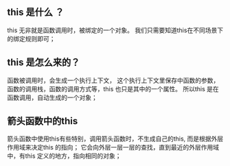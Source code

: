 
## this 是什么 ？

this  无非就是函数调用时，被绑定的一个对象。 我们只需要知道this在不同场景下的绑定规则即可；

##  this 是怎么来的？

函数被调用时，会生成一个执行上下文， 这个执行上下文里保存中函数的参数，函数的调用栈，函数的调用方式等，this 也只是其中的一个属性。 所以this 是在函数调用，自动生成的一个对象；

##  箭头函数中的this 

箭头函数中使用this有些特别，调用箭头函数时，不生成自己的this, 而是根据外层作用域来决定this 的指向； 它会向外层一层一层的查找，直到最近的外层作用域中，有this 定义的地方，指向相同的对象；



